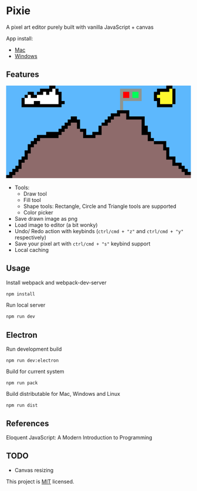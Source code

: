 # Pixie

A pixel art editor purely built with vanilla JavaScript + canvas

App install:

- [Mac](https://keybase.pub/collinsmuriuki/pixie/mac/pixie-1.0.0.dmg)
- [Windows](https://keybase.pub/collinsmuriuki/pixie/windows/pixie%20Setup%201.0.0.exe)

## Features

![snip](./snip.png)

- Tools:
  - Draw tool
  - Fill tool
  - Shape tools: Rectangle, Circle and Triangle tools are supported
  - Color picker
- Save drawn image as png
- Load image to editor (a bit wonky)
- Undo/ Redo action with keybinds (`ctrl/cmd + "z"` and `ctrl/cmd + "y"` respectively)
- Save your pixel art with `ctrl/cmd + "s"` keybind support
- Local caching

## Usage

Install webpack and webpack-dev-server

```sh
npm install
```

Run local server

```sh
npm run dev
```

## Electron

Run development build

```
npm run dev:electron
```

Build for current system

```
npm run pack
```

Build distributable for Mac, Windows and Linux

```
npm run dist
```

## References

Eloquent JavaScript: A Modern Introduction to Programming

## TODO

- Canvas resizing

This project is [MIT](LICENSE) licensed.
